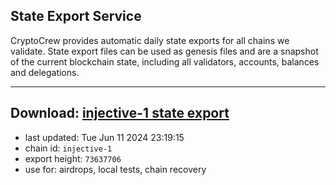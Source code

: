 ## State Export Service
CryptoCrew provides automatic daily state exports for all chains we validate. State export files can be used as genesis files and are a snapshot of the current blockchain state, including all validators, accounts, balances and delegations.

---
**Download: [injective-1 state export](https://dl-eu2.ccvalidators.com/SERVICE/injective/injective-1_export_73637706.json)**
---

- last updated: Tue Jun 11 2024 23:19:15
- chain id: `injective-1`
- export height: `73637706`
- use for: airdrops, local tests, chain recovery
